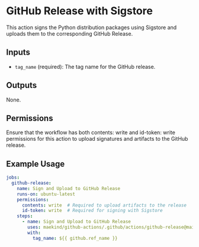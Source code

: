 # GitHub Release with Sigstore

This action signs the Python distribution packages using Sigstore and uploads them to the corresponding GitHub Release.

## Inputs

- `tag_name` (required): The tag name for the GitHub release.

## Outputs

None.

## Permissions

Ensure that the workflow has both contents: write and id-token: write permissions for this action to upload signatures and artifacts to the GitHub release.

## Example Usage

```yaml
jobs:
  github-release:
    name: Sign and Upload to GitHub Release
    runs-on: ubuntu-latest
    permissions:
      contents: write  # Required to upload artifacts to the release
      id-token: write  # Required for signing with Sigstore
    steps:
      - name: Sign and Upload to GitHub Release
        uses: maekind/github-actions/.github/actions/github-release@main
        with:
          tag_name: ${{ github.ref_name }}

